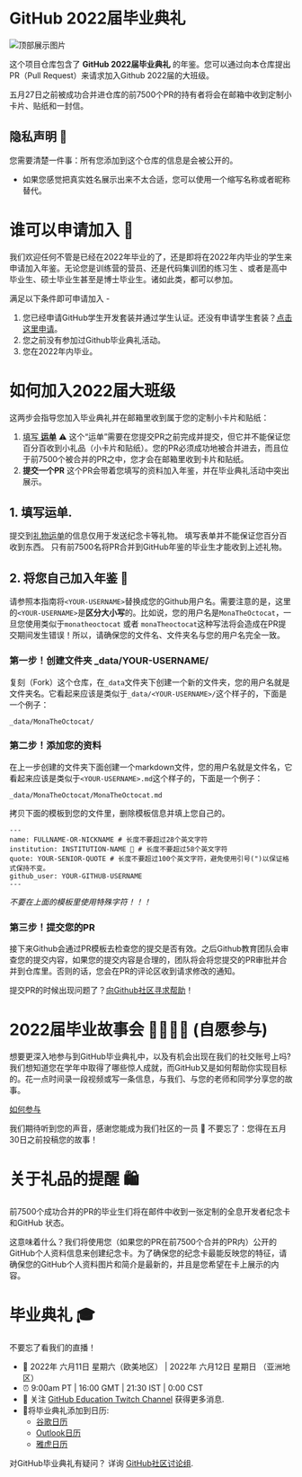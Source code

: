 # GitHub 2022届毕业典礼

![顶部展示图片](/assets/GHG_Blog_1.jpg)



这个项目仓库包含了 **GitHub 2022届毕业典礼** 的年鉴。您可以通过向本仓库提出PR（Pull Request）来请求加入Github 2022届的大班级。

五月27日之前被成功合并进仓库的前7500个PR的持有者将会在邮箱中收到定制小卡片、贴纸和一封信。

## 隐私声明 👀
您需要清楚一件事：所有您添加到这个仓库的信息是会被公开的。
- 如果您感觉把真实姓名展示出来不太合适，您可以使用一个缩写名称或者昵称替代。

# 谁可以申请加入 📝
我们欢迎任何不管是已经在2022年毕业的了，还是即将在2022年内毕业的学生来申请加入年鉴。无论您是训练营的营员、还是代码集训团的练习生 、或者是高中毕业生、硕士毕业生甚至是博士毕业生。诸如此类，都可以参加。

满足以下条件即可申请加入 -
1. 您已经申请GitHub学生开发套装并通过学生认证。还没有申请学生套装？[点击这里申请](https://education.github.com/discount_requests/student_application?utm_source=2022-06-11-GitHubGraduation)。
2. 您之前没有参加过Github毕业典礼活动。
3. 您在2022年内毕业。

# 如何加入2022届大班级

这两步会指导您加入毕业典礼并在邮箱里收到属于您的定制小卡片和贴纸：
1. [填写 **运单**](https://airtable.com/shrVMo8ItH4wjsO9f)
 ⚠️ 这个“运单”需要在您提交PR之前完成并提交，但它并不能保证您百分百收到小礼品（小卡片和贴纸）。您的PR必须成功地被合并进去，而且位于前7500个被合并的PR之中，您才会在邮箱里收到卡片和贴纸。
2. **提交一个PR** 这个PR会带着您填写的资料加入年鉴，并在毕业典礼活动中突出展示。

## 1. 填写运单.
提交到[礼物运单](https://airtable.com/shrVMo8ItH4wjsO9f)的信息仅用于发送纪念卡等礼物。
填写表单并不能保证您百分百收到东西。
只有前7500名将PR合并到GitHub年鉴的毕业生才能收到上述礼物。

## 2. 将您自己加入年鉴 🏫

请参照本指南将`<YOUR-USERNAME>`替换成您的Github用户名。需要注意的是，这里的`<YOUR-USERNAME>`是**区分大小写**的。比如说，您的用户名是`MonaTheOctocat`，一旦您使用类似于`monatheoctocat` 或者 `monaTheoctocat`这种写法将会造成在PR提交期间发生错误！所以，请确保您的文件名、文件夹名与您的用户名完全一致。

### 第一步！创建文件夹 _data/YOUR-USERNAME/ 

复刻（Fork）这个仓库，在`_data`文件夹下创建一个新的文件夹，您的用户名就是文件夹名。它看起来应该是类似于`_data/<YOUR-USERNAME>/`这个样子的，下面是一个例子：
```
_data/MonaTheOctocat/
```
### 第二步！添加您的资料
在上一步创建的文件夹下面创建一个markdown文件，您的用户名就是文件名，它看起来应该是类似于`<YOUR-USERNAME>.md`这个样子的，下面是一个例子：

```
_data/MonaTheOctocat/MonaTheOctocat.md
```
拷贝下面的模板到您的文件里，删除模板信息并填上您自己的。
```
---
name: FULLNAME-OR-NICKNAME # 长度不要超过28个英文字符
institution: INSTITUTION-NAME 🚩 # 长度不要超过58个英文字符
quote: YOUR-SENIOR-QUOTE # 长度不要超过100个英文字符，避免使用引号(")以保证格式保持不变。
github_user: YOUR-GITHUB-USERNAME
---
```

_不要在上面的模板里使用特殊字符！！！_

### 第三步！提交您的PR

接下来Github会通过PR模板去检查您的提交是否有效。之后Github教育团队会审查您的提交内容，如果您的提交内容是合理的，团队将会将您提交的PR审批并合并到仓库里。否则的话，您会在PR的评论区收到请求修改的通知。

提交PR的时候出现问题了？[向Github社区寻求帮助](https://github.com/orgs/github-community/discussions/categories/github-education)！

# 2022届毕业故事会 👩‍🏫👨‍🏫 (自愿参与)

想要更深入地参与到GitHub毕业典礼中，以及有机会出现在我们的社交账号上吗?
我们想知道您在学年中取得了哪些惊人成就，而GitHub又是如何帮助你实现目标的。花一点时间录一段视频或写一条信息，与我们、与您的老师和同学分享您的故事。

[如何参与](https://drive.google.com/file/d/1AcgUKLXx6WIC5s4eanzOfj8EsiYHARrt/view?usp=sharing)

我们期待听到您的声音，感谢您能成为我们社区的一员 💖 
不要忘了：您得在五月30日之前投稿您的故事！


# 关于礼品的提醒 🛍 
前7500个成功合并的PR的毕业生们将在邮件中收到一张定制的全息开发者纪念卡和GitHub 状态。

这意味着什么？我们将使用您（如果您的PR在前7500个合并的PR内）公开的GitHub个人资料信息来创建纪念卡。为了确保您的纪念卡最能反映您的特征，请确保您的GitHub个人资料图片和简介是最新的，并且是您希望在卡上展示的内容。

# 毕业典礼 🎓 
不要忘了看我们的直播！

- 📆 2022年 六月11日 星期六（欧美地区） | 2022年 六月12日 星期日 （亚洲地区）
- ⏰ 9:00am PT | 16:00 GMT | 21:30 IST | 0:00 CST
- 📍 关注 [GitHub Education Twitch Channel](https://twitch.tv/githubeducation) 获得更多消息.
- 📎将毕业典礼添加到日历:
  - [谷歌日历](https://calendar.google.com/calendar/render?action=TEMPLATE&dates=20220611T160000Z%2F20220611T180000Z&details=&location=https%3A%2F%2Fwww.twitch.tv%2Fgithubeducation&text=%F0%9F%8E%89%F0%9F%8E%8A%20GitHub%20Graduation%202022%20%F0%9F%8E%89%F0%9F%8E%8A)
  - [Outlook日历](https://outlook.live.com/calendar/0/deeplink/compose?allday=false&body=&enddt=2022-06-11T18%3A00%3A00%2B00%3A00&location=https%3A%2F%2Fwww.twitch.tv%2Fgithubeducation&path=%2Fcalendar%2Faction%2Fcompose&rru=addevent&startdt=2022-06-11T16%3A00%3A00%2B00%3A00&subject=%F0%9F%8E%89%F0%9F%8E%8A%20GitHub%20Graduation%202022%20%F0%9F%8E%89%F0%9F%8E%8A)
  - [雅虎日历](https://calendar.yahoo.com/?desc=&dur=&et=20220611T180000Z&in_loc=https%3A%2F%2Fwww.twitch.tv%2Fgithubeducation&st=20220611T160000Z&title=%F0%9F%8E%89%F0%9F%8E%8A%20GitHub%20Graduation%202022%20%F0%9F%8E%89%F0%9F%8E%8A&v=60)


对GitHub毕业典礼有疑问？ 详询 [GitHub社区讨论组](https://github.com/orgs/github-community/discussions/categories/github-education).
